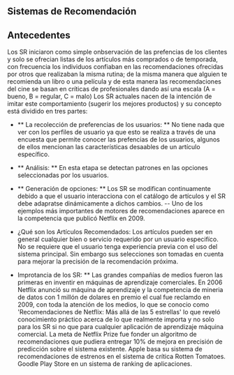 ## Sistemas de Recomendación
## Antecedentes
Los SR iniciaron como simple onbservación de las prefencias de los clientes y solo se ofrecian listas de los artículos más comprados o de temporada, con frecuencia los individuos confiaban en las recomendaciones ofrecidas por otros que realizaban la misma rutina; de la misma manera que alguien te recomienda un libro o una película y de esta manera las recomendaciones del cine se basan en críticas de profesionales dando así una escala (A = bueno, B = regular, C = malo)
Los SR actuales nacen de la intención de imitar este comportamiento (sugerir los mejores productos) y su concepto está dividido en tres partes:
- ** La recolección de preferencias de los usuarios: **
No tiene nada que ver con los perfiles de usuario ya que esto se realiza a través de una encuesta que permite conocer las prefencias de los usuarios, algunos de ellos mencionan las características desaables de un artículo específico.
- ** Análisis: **
En esta etapa se detectan patrones en las opciones seleccionadas por los usuarios.
- ** Generación de opciones: **
Los SR se modifican continuamente debido a que el usuario interacciona con el catálogo de artículos y el SR debe adapratse dinámicamente a dichos cambios.
-- Uno de los ejemplos más importantes de motores de recomendaciones aparece en la competencia que publicó Netflix en 2009.

- ¿Qué son los Artículos Recomendados:
Los artículos pueden ser en general cualquier bien o servicio requerido por un usuario especifíco. No se requiere que el usuario tenga experiencia previa con el uso del sistema principal. Sin embargo sus selecciones son tomadas en cuenta para mejorar la precisión de la recomendación próxima.

- Improtancia de los SR:
** Las grandes compañías de medios  fueron las primeras en inventir en máquinas de aprendizaje comerciales.
En 2006  Netflix anunció su máquina de aprendizaje y la competencia de mineria de datos con 1 millón de dolares en premio el cual fue reclamdo en 2009, con toda la atención de los medios, lo que se conocio como 'Recomendaciones de Netflix: Más allá de las 5 estrellas' lo que reveló conocimiento  práctico acerca de lo que realmente importa y no solo para los SR si no que para cualquier aplicación de aprendizaje máquina comercial.
La meta de Netflix Prize fue fonder un algoritmo de recomendaciones que pudiera entregar 10% de mejora en precisión de predicción sobre el sistema existente.
Apple basa su sistema de recomendaciones de estrenos en el sistema de crítica Rotten Tomatoes.
Goodle Play Store en un sistema de ranking de aplicaciones.
